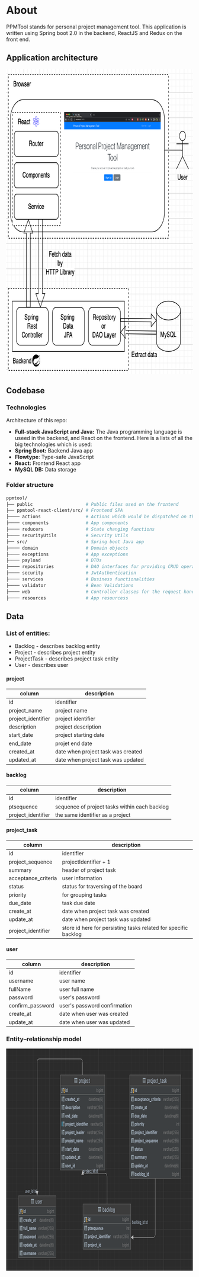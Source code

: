 # About

PPMTool stands for personal project management tool. This application is written using Spring boot 2.0 in the backend, ReactJS and Redux on the front end.

## Application architecture
<img src="https://github.com/vsushko/full-stack-projects/blob/master/img/ppmtool-architecture.png" width="792" height="824">

## Codebase
### Technologies

Architecture of this repo:
- **Full-stack JavaScript and Java:** The Java programming language is useed in the backend, and React on the frontend. Here is a lists of all the big technologies which is used:
- **Spring Boot:** Backend Java app
- **Flowtype**: Type-safe JavaScript
- **React:** Frontend React app
- **MySQL DB:** Data storage

### Folder structure
```sh
ppmtool/
├── public                    # Public files used on the frontend
├── ppmtool-react-client/src/ # Frontend SPA
├──── actions                 # Actions which would be dispatched on the store
├──── components              # App components
├──── reducers                # State changing functions
├──── securityUtils           # Security Utils
├── src/                      # Spring boot Java app
├──── domain                  # Domain objects
├──── exceptions              # App exceptions
├──── payload                 # DTOs
├──── repositories            # DAO interfaces for providing CRUD operations on database tables
├──── security                # JwtAuthentication
├──── services                # Business functionalities
├──── validator               # Bean Validations
├──── web                     # Controller classes for the request handling
├──── resources               # App resourcess
```

## Data
### List of entities:

- Backlog - describes backlog entity
- Project - describes project entity
- ProjectTask - describes project task entity
- User - describes user

#### project
| column  | description |
| ------------- | ------------- |
| id  | identifier |
| project_name | project name |
| project_identifier | project identifier |
| description | project description |
| start_date | project starting date |
| end_date | projet end date |
| created_at | date when project task was created |
| updated_at | date when project task was updated |

#### backlog
| column  | description |
| ------------- | ------------- |
| id  | identifier |
| ptsequence | sequence of project tasks within each backlog |
| project_identifier | the same identifier as a project |

#### project_task
| column  | description |
| ------------- | ------------- |
| id | identifier |
| project_sequence | projectIdentifier + 1 |
| summary | header of project task |
| acceptance_criteria | user information |
| status | status for traversing of the board |
| priority | for grouping tasks |
| due_date | task due date |
| create_at | date when project task was created |
| update_at | date when project task was updated |
| project_identifier | store id here for persisting tasks related for specific backlog |

#### user
| column  | description |
| ------------- | ------------- |
| id  | identifier |
| username | user name |
| fullName | user full name |
| password | user's password |
| confirm_password | user's password confirmation |
| create_at | date when user was created |
| update_at | date when user was updated |

### Entity–relationship model
<img src="https://github.com/vsushko/full-stack-projects/blob/master/img/ppmtool-er-model.png" width="700" height="600">

<!--We will build our REST APIs with Spring boot for CRUD operations
## Features

## Browser: Client interaction
## Internet
## Webserver
## Application Server
## Database Server

We will create our front end using ReactJS and Boostrap

And will use Redux and Thunk to manage the state of our application in the front-end

We will secure our application using JWT tokens


REST Architecture with support for mobile applications
All the relationships of data modeling
Development of user interface with JSP, JQuery, AJAX and JSON
Design, develop and unit test the presentation tier
Design, develop and unit test the business tier
Design, develop and unit test the data access tier
Design, develop and unit test the resource (entity) tier
Popular patterns and best practices writing a complete Spring and Hibernate based relational database driven Java web application
-->
